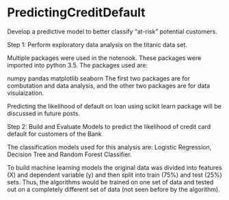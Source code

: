 # PredictingCreditDefault
Develop a predictive model to better classify “at-risk” potential customers.

Step 1: Perform exploratory data analysis on the titanic data set. 

Multiple packages were used in the notenook. These packages were imported into python 3.5. The packages used are:

numpy
pandas
matplotlib
seaborn
The first two packages are for combutation and data analysis, and the other two packages are for data visulaization.

Predicting the likelihood of default on loan using scikit learn package will be discussed in future posts.

Step 2: Build and Evaluate Models to predict the likelihood of credit card default for customers of the Bank

The classification models used for this analysis are: Logistic Regression, Decision Tree and Random Forest Classifier.

To build machine learning models the original data was divided into features (X) and dependent variable (y) and then split into train (75%) and test (25%) sets. Thus, the algorithms would be trained on one set of data and tested out on a completely different set of data (not seen before by the algorithm).
